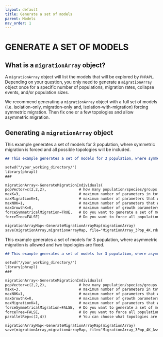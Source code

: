 ```yaml
---
layout: default
title: Generate a set of models
parent: Models
nav_order: 1
---
```



GENERATE A SET OF MODELS
=======



## What is a `migrationArray` object?

A `migrationArray` object will list the models that will be explored by `PHRAPL`. Depending on your question, you only need to generate a `migrationArray` object once for a specific number of populations, migration rates, collapse events, and/or population sizes.

We recommend generating a `migrationArray` object with a full set of models (i.e. isolation-only, migration-only and, isolation-with-migration) forcing symmetric migration. Then fix one or a few topologies and allow asymmetric migration.

## Generating a `migrationArray` object
This example generates a set of models for 3 population, where symmetric migration is forced and all possible topologies will be included.

```markdown
## This example generates a set of models for 3 population, where symmetric migration is forced and all possible topologies will be included.

setwd("/your_working_directory/")
library(phrapl)
###

migrationArray<-GenerateMigrationIndividuals(
popVector=c(2,2,2),               # how many population/species/groups do you have? If you have 2, then type c(2,2) or c(3,3) [the number of individuals doesn't matter here]. In this example, there are 3 populations.
maxK=3,                           # maximum number of parameters in total (considering migration rates and coalescent events)
maxMigrationK=1,                  # maximum number of parameters that will be assigned to migration rates
maxN0K=1,                         # maximum number of parameters that will be assigned to population sizes
maxGrowthK=0,                     # maximum number of growth parameters that will be incorporated into the model set
forceSymmetricalMigration=TRUE,   # Do you want to generate a set of models with symmetric migration among all populations? (TRUE/FALSE)
forceTree=FALSE)                  # Do you want to force all population to collapse? (if TRUE only fully-resolved trees will be included in the set of models)
 
migrationArrayMap<-GenerateMigrationArrayMap(migrationArray) 
save(migrationArray,migrationArrayMap, file="MigrationArray_3Pop_4K.rda")
```


This example generates a set of models for 3 population, where asymmetric migration is allowed and two topologies are fixed.

```markdown
## This example generates a set of models for 3 population, where asymmetric migration is allowed and two topologies are fixed

setwd("/your_working_directory/")
library(phrapl)
###

migrationArray<-GenerateMigrationIndividuals(
popVector=c(2,2,2),               # how many population/species/groups do you have? If you have 2, then type c(2,2) or c(3,3) [the number of individuals doesn't matter here]. In this example, there are 3 populations.
maxK=3,                           # maximum number of parameters in total (considering migration rates and coalescence events)
maxN0K=1,                         # maximum number of parameters that will be assigned to population sizes
maxGrowthK=0,                     # maximum number of growth parameters that will be incorporated into the model set
maxMigrationK=1,                  # maximum number of parameters that will be assigned to migration rates
forceSymmetricalMigration=FALSE,  # Do you want to generate a set of model with symmetric migration among all populations? (TRUE/FALSE)
forceTree=FALSE,                  # Do you want to force all population to collapse? (if TRUE only fully-resolved trees will be included in the set of models)
parallelRep=c(2,4))               # You can choose what topologies are included in the set of models. For example, for tree populations, there are 8 possible topologies. In this example we are only interested in topologies 2 and 4. 

migrationArrayMap<-GenerateMigrationArrayMap(migrationArray) 
save(migrationArray,migrationArrayMap, file="MigrationArray_3Pop_4K_AssymMig_forcedTree_2and4.rda")
```
